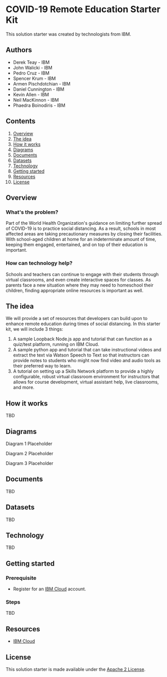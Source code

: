 # COVID-19 Remote Education Starter Kit

This solution starter was created by technologists from IBM.

## Authors

- Derek Teay - IBM
- John Walicki - IBM
- Pedro Cruz - IBM
- Spencer Krum - IBM
- Armen Pischdotchian - IBM
- Daniel Cunnington - IBM
- Kevin Allen - IBM
- Neil MacKinnon - IBM
- Phaedra Boinodiris - IBM

## Contents

1. [Overview](#overview)
1. [The idea](#the-idea)
1. [How it works](#how-it-works)
1. [Diagrams](#diagrams)
1. [Documents](#documents)
1. [Datasets](#datasets)
1. [Technology](#technology)
1. [Getting started](#getting-started)
1. [Resources](#resources)
1. [License](#license)

## Overview

### What's the problem?
Part of the World Health Organization's guidance on limiting further spread of COVID-19 is to practice social distancing. As a result, schools in most affected areas are taking precautionary measures by closing their facilities. With school-aged children at home for an indeterminate amount of time,  keeping them engaged, entertained, and on top of their education is important. 

### How can technology help?
Schools and teachers can continue to engage with their students through virtual classrooms, and even create interactive spaces for classes. As parents face a new situation where they may need to homeschool their children, finding appropriate online resources is important as well. 

## The idea
We will provide a set of resources that developers can build upon to enhance remote education during times of social distancing. In this starter kit, we will include 3 things:

1. A sample Loopback Node.js app and tutorial that can function as a quiz/test platform, running on IBM Cloud.
2. A sample python app and tutorial that can take instructional videos and extract the text via Watson Speech to Text so that instructors can provide notes to students who might now find video and audio tools as their preferred way to learn.
3. A tutorial on setting up a Skills Network platform to provide a highly configurable, robust virtual classroom environment for instructors that allows for course development, virtual assistant help, live classrooms, and more.

## How it works
TBD

## Diagrams

Diagram 1 Placeholder

Diagram 2 Placeholder

Diagram 3 Placeholder

## Documents
TBD

## Datasets
TBD

## Technology
TBD

## Getting started

### Prerequisite
- Register for an [IBM Cloud](https://www.ibm.com/account/reg/us-en/signup?formid=urx-42793&eventid=cfc-2020?cm_mmc=OSocial_Blog-_-Audience+Developer_Developer+Conversation-_-WW_WW-_-cfc-2020-ghub-starterkit-education_ov75914&cm_mmca1=000039JL&cm_mmca2=10008917) account. 

### Steps
TBD

## Resources
- [IBM Cloud](https://www.ibm.com/cloud)

## License
This solution starter is made available under the [Apache 2 License](LICENSE).
